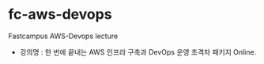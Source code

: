 # fc-aws-devops
Fastcampus AWS-Devops lecture
- 강의명 : 한 번에 끝내는 AWS 인프라 구축과 DevOps 운영 초격차 패키지 Online.

